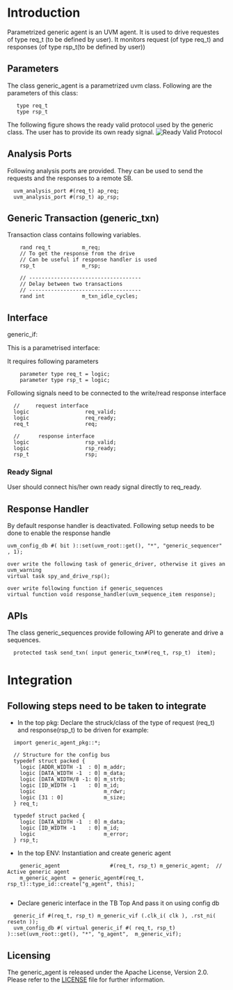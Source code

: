 # Introduction 

Parametrized generic agent is an UVM agent. 
It is used to drive requestes of type req_t (to be defined by user). It monitors request (of type req_t) and responses (of type rsp_t(to be defined by user)) 

## Parameters
The class generic_agent is a parametrized uvm class. 
Following are the parameters of this class: 
```
   type req_t
   type rsp_t
```
The following figure shows the ready valid protocol used by the generic class. The user has to provide its own ready signal. 
![Ready Valid Protocol](Images/Ready_Valid.PNG)

## Analysis Ports

Following analysis ports are provided. They can be used to send the requests and the responses to a remote SB.  
```
  uvm_analysis_port #(req_t) ap_req;
  uvm_analysis_port #(rsp_t) ap_rsp;
```
## Generic Transaction (generic_txn)
Transaction class contains following variables. 

```
    rand req_t          m_req;
    // To get the response from the drive
    // Can be useful if response handler is used 
    rsp_t               m_rsp;

    // ------------------------------------
    // Delay between two transactions
    // ------------------------------------
    rand int            m_txn_idle_cycles;
```

 
## Interface 
generic_if: 

This is a parametrised interface:

It requires following parameters

```
    parameter type req_t = logic;
    parameter type rsp_t = logic;
```

Following signals need to be connected to the write/read response interface

```
  //     request interface
  logic                  req_valid;
  logic                  req_ready;
  req_t                  req;

  //      response interface
  logic                  rsp_valid;
  logic                  rsp_ready;
  rsp_t                  rsp;
```
### Ready Signal 
User should connect his/her own ready signal directly to req_ready.

## Response Handler 

By default response handler is deactivated. Following setup needs to be done to enable the response handle

 ```
 uvm_config_db #( bit )::set(uvm_root::get(), "*", "generic_sequencer" , 1);

 over write the following task of generic_driver, otherwise it gives an uvm_warning 
 virtual task spy_and_drive_rsp(); 

 over write following function if generic_sequences
 virtual function void response_handler(uvm_sequence_item response);
 
 ```



## APIs
The class generic_sequences provide following API to generate and drive a sequences. 
```
  protected task send_txn( input generic_txn#(req_t, rsp_t)  item);
```
# Integration

## Following steps need to be taken to integrate
 * In the top pkg: Declare the struck/class of the type of request (req_t) and response(rsp_t) to be driven for example:  
```
  import generic_agent_pkg::*;
  
  // Structure for the config bus
  typedef struct packed {
    logic [ADDR_WIDTH -1  : 0] m_addr;
    logic [DATA_WIDTH -1  : 0] m_data;
    logic [DATA_WIDTH/8 -1: 0] m_strb;
    logic [ID_WIDTH -1    : 0] m_id;
    logic                      m_rdwr;
    logic [31 : 0]             m_size;
  } req_t;

  typedef struct packed {
    logic [DATA_WIDTH -1  : 0] m_data;
    logic [ID_WIDTH -1    : 0] m_id;
    logic                      m_error;
  } rsp_t;

```
 * In the top ENV: Instantiation and create generic agent
```
    generic_agent                #(req_t, rsp_t) m_generic_agent;  // Active generic agent
    m_generic_agent  = generic_agent#(req_t, rsp_t)::type_id::create("g_agent", this);


```

 * Declare generic interface in the TB Top And pass it on using config db 
```
  generic_if #(req_t, rsp_t) m_generic_vif (.clk_i( clk ), .rst_ni( resetn )); 
  uvm_config_db #( virtual generic_if #( req_t, rsp_t) )::set(uvm_root::get(), "*", "g_agent",  m_generic_vif);
```

## Licensing
The generic_agent is released under the Apache License, Version 2.0.
Please refer to the [LICENSE](LICENSE) file for further information.
